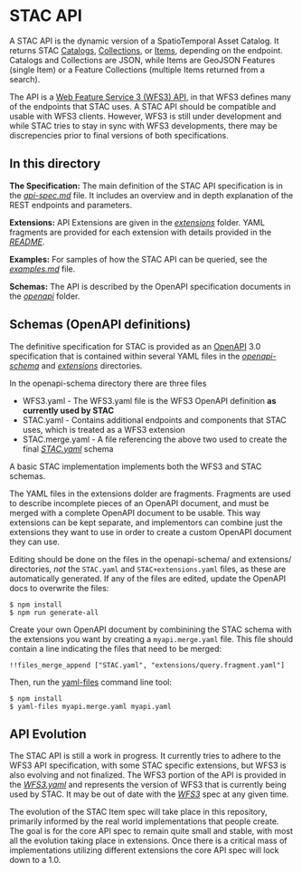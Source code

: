 # STAC API

A STAC API is the dynamic version of a SpatioTemporal Asset Catalog. It returns STAC [Catalogs](../catalog-spec/README.md), [Collections](../collection-spec/README.md), or [Items](../item-spec/README.md), depending on the endpoint. Catalogs and Collections are JSON, while Items are GeoJSON Features (single Item) or a Feature Collections (multiple Items returned from a search).

The API is a [Web Feature Service 3 (WFS3) API](https://github.com/opengeospatial/WFS_FES), in that WFS3 defines many of the endpoints that STAC uses. A STAC API should be compatible and usable with WFS3 clients. However, WFS3 is still under development and while STAC tries to stay in sync with WFS3 developments, there may be discrepencies prior to final versions of both specifications.

## In this directory

**The Specification:** The main definition of the STAC API specification is in the *[api-spec.md](api-spec.md)* file. It includes an overview and in depth explanation of the REST endpoints and parameters.

**Extensions:** API Extensions are given in the *[extensions](extensions/)* folder. YAML fragments are provided for each extension with details provided in the *[README](extensions/README.md)*.

**Examples:** For samples of how the STAC API can be queried, see the *[examples.md](examples.md)* file.

**Schemas:** The API is described by the OpenAPI specification documents in the *[openapi](openapi/)* folder.

## Schemas (OpenAPI definitions)

The definitive specification for STAC is provided as an [OpenAPI](http://openapis.org/) 3.0 specification that is contained within several YAML files in the *[openapi-schema](openapi-schema/)* and *[extensions](extensions/)* directories.

In the openapi-schema directory there are three files

- WFS3.yaml - The WFS3.yaml file is the WFS3 OpenAPI definition **as currently used by STAC**
- STAC.yaml - Contains additional endpoints and components that STAC uses, which is treated as a WFS3 extension
- STAC.merge.yaml - A file referencing the above two used to create the final *[STAC.yaml](../STAC.yamnl)* schema

A basic STAC implementation implements both the WFS3 and STAC schemas.

The YAML files in the extensions dolder are fragments. Fragments are used to describe incomplete pieces of an OpenAPI document, and must be merged with a complete OpenAPI document to be usable. This way extensions can be kept separate, and implementors can combine just the extensions they want to use in order to create a custom OpenAPI document they can use.

Editing should be done on the files in the openapi-schema/ and extensions/ directories, *not* the `STAC.yaml` and `STAC+extensions.yaml` files, as these are automatically generated. If any of the files are edited, update the OpenAPI docs to overwrite the files:

```
$ npm install
$ npm run generate-all
```

Create your own OpenAPI document by combinining the STAC schema with the extensions you want by creating a `myapi.merge.yaml` file. This file should contain a line indicating the files that need to be merged:

```
!!files_merge_append ["STAC.yaml", "extensions/query.fragment.yaml"]
```

Then, run the [yaml-files](https://www.npmjs.com/package/yaml-files) command line tool:

```
$ npm install
$ yaml-files myapi.merge.yaml myapi.yaml
```

## API Evolution

The STAC API is still a work in progress. It currently tries to adhere to the WFS3 API specification, with some STAC specific extensions, but WFS3 is also evolving and not finalized. The WFS3 portion of the API is provided in the *[WFS3.yaml](openapi-schema/WFS3.yaml)* and represents the version of WFS3 that is currently being used by STAC. It may be out of date with the *[WFS3](https://github.com/opengeospatial/WFS_FES)* spec at any given time.

The evolution of the STAC Item spec will take place in this repository, primarily informed by the real world implementations that people create. The goal is for the core API spec to remain quite small and stable, with most all the evolution taking place in extensions. Once there is a critical mass of implementations utilizing different extensions the core API spec will lock down to a 1.0.